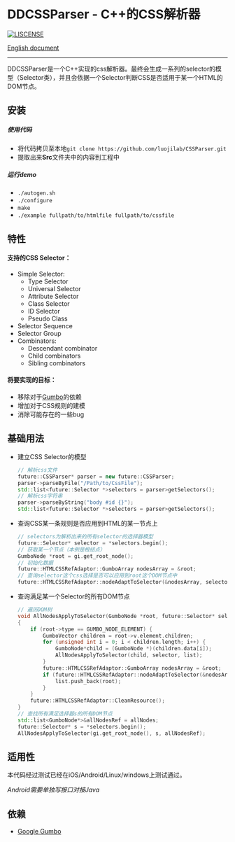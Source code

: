 # DDCSSParser - C++的CSS解析器

[![LISCENSE](https://img.shields.io/packagist/l/doctrine/orm.svg)](./LICENSE.md)

[English document](./README-EN.md)

------

DDCSSParser是一个C++实现的css解析器。最终会生成一系列的selector的模型（Selector类），并且会依据一个Selector判断CSS是否适用于某一个HTML的DOM节点。

## 安装

##### 使用代码

* 将代码拷贝至本地`git clone https://github.com/luojilab/CSSParser.git`
* 提取出来**Src**文件夹中的内容到工程中

##### 运行demo

* `./autogen.sh`
* `./configure`
* `make`
* `./example fullpath/to/htmlfile fullpath/to/cssfile`

## 特性

#### 支持的CSS Selector：

* Simple Selector:
  * Type Selector
  * Universal Selector
  * Attribute Selector
  * Class Selector
  * ID Selector
  * Pseudo Class
* Selector Sequence
* Selector Group
* Combinators:
  * Descendant combinator
  * Child combinators
  * Sibling combinators

#### 将要实现的目标：

* 移除对于[Gumbo](https://github.com/google/gumbo-parser)的依赖
* 增加对于CSS规则的建模
* 消除可能存在的一些bug

## 基础用法

* 建立CSS Selector的模型

  ```c++
  // 解析css文件
  future::CSSParser* parser = new future::CSSParser;
  parser->parseByFile("/Path/to/CssFile");
  std::list<future::Selector *>selectors = parser>getSelectors();
  // 解析css字符串
  parser->parseByString("body #id {}");
  std::list<future::Selector *>selectors = parser>getSelectors();
  ```

* 查询CSS某一条规则是否应用到HTML的某一节点上

  ```c++
  // selectors为解析出来的所有selector的选择器模型
  future::Selector* selector = *selectors.begin();
  // 获取某一个节点（本例是根结点）
  GumboNode *root = gi.get_root_node();
  // 初始化数据
  future::HTMLCSSRefAdaptor::GumboArray nodesArray = &root;
  // 查询selector这个css选择是否可以应用到root这个DOM节点中
  future::HTMLCSSRefAdaptor::nodeAdaptToSelector(&nodesArray, selector);
  ```

* 查询满足某一个Selector的所有DOM节点

  ```c++
  // 遍历DOM树
  void AllNodesApplyToSelector(GumboNode *root, future::Selector* selector, std::list<GumboNode *>&list)
  {
      if (root->type == GUMBO_NODE_ELEMENT) {
          GumboVector children = root->v.element.children;
          for (unsigned int i = 0; i < children.length; i++) {
              GumboNode*child = (GumboNode *)(children.data[i]);
              AllNodesApplyToSelector(child, selector, list);
          }
          future::HTMLCSSRefAdaptor::GumboArray nodesArray = &root;
          if (future::HTMLCSSRefAdaptor::nodeAdaptToSelector(&nodesArray, selector)) {
              list.push_back(root);
          }
      }
      future::HTMLCSSRefAdaptor::CleanResource();
  }
  // 查找所有满足选择器s的所有DOM节点
  std::list<GumboNode*>&allNodesRef = allNodes;
  future::Selector* s = *selectors.begin();
  AllNodesApplyToSelector(gi.get_root_node(), s, allNodesRef);
  ```

## 适用性

本代码经过测试已经在iOS/Android/Linux/windows上测试通过。

*Android需要单独写接口对接Java*


## 依赖

* [Google Gumbo](https://github.com/google/gumbo-parser)

